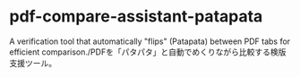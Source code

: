 # pdf-compare-assistant-patapata
A verification tool that automatically "flips" (Patapata) between PDF tabs for efficient comparison./PDFを「パタパタ」と自動でめくりながら比較する検版支援ツール。
